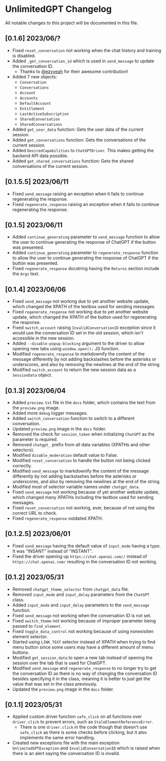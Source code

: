 # UnlimitedGPT Changelog
All notable changes to this project will be documented in this file.

## [0.1.6] 2023/06/?

- Fixed `reset_conversation` not working when the chat history and training is disabled.
- Added `_get_conversation_id` which is used in `send_message` to update the conversation ID. 
    - Thanks to [@ezyyeah](https://github.com/ezyyeah) for their awesome contribution!
- Added 7 new objects:
    - `Conversation`
    - `Conversations`
    - `Account`
    - `Accounts`
    - `DefaultAccount`
    - `Entitlement`
    - `LastActiveSubscription`
    - `SharedConversation`
    - `SharedConversations`
- Added `get_user_data` function: Gets the user data of the current session.
- Added `get_conversations` function: Gets the conversations of the current session.
- Added `DesiredCapabilities` to `ChatGPTDriver`. This makes getting the backend API data possible.
- Added `get_shared_conversations` function: Gets the shared conversations of the current session.

## [0.1.5.5] 2023/06/11
- Fixed `send_message` raising an exception when it fails to continue regenerating the response.
- Fixed `regenerate_response` raising an exception when it fails to continue regenerating the response.

## [0.1.5] 2023/06/11
- Added `continue_generating` parameter to `send_message` function to allow the user to continue generating the response of ChatGPT if the button was presented.
- Added `continue_generating` parameter to `regenerate_response` function to allow the user to continue generating the response of ChatGPT if the button was presented.
- Fixed `regenerate_response` docstring having the `Returns` section include the `Args` text.

## [0.1.4] 2023/06/06
- Fixed `send_message` not working due to yet another website update, which changed the XPATH of the textbox used for sending messages.
- Fixed `regenerate_response` not working due to yet another website update, which changed the XPATH of the button used for regenerating the response.
- Fixed `switch_account` raising `InvalidConversationID` exception since it would use the conversation ID set in the old session, which isn't accessible in the new session.
- Added `--disable-popup-blocking` argument to the driver to allow opening new tabs using `window.open();` JS function.
- Modified `regenerate_response` to markdownify the content of the message differently by not adding backslashes before the asterisks or underscores, and also by removing the newlines at the end of the string.
- Modified `switch_account` to return the new session data as a `SessionData` object.

## [0.1.3] 2023/06/04
- Added `preview.txt` file in the `docs` folder, which contains the text from the `preview.png` image.
- Added more `debug` logger messages.
- Added `switch_conversation` function to switch to a different conversation.
- Updated `preview.png` image in the `docs` folder.
- Removed the check for `session_token` when initializing `ChatGPT` as the parameter is required.
- Removed `chatgpt_` prefix from all data variables (XPATHs and other selectors).
- Modified `disable_moderation` default value to False.
- Modified `reset_conversation` to handle the button not being clicked correctly.
- Modified `send_message` to markdownify the content of the message differently by not adding backslashes before the asterisks or underscores, and also by removing the newlines at the end of the string.
- Modified most of selector variable names under `chatgpt_data`.
- Fixed `send_message` not working because of yet another website update, which changed many XPATHs including the textbox used for sending messages.
- Fixed `reset_conversation` not working, ever, because of not using the correct URL to check.
- Fixed `regenerate_response` outdated XPATH.

## [0.1.2.5] 2023/06/01
- Fixed `send_message` having the default value of `input_mode` having a typo. It was "INSANT" instead of "INSTANT".
- Fixed the driver opening up `https://chat.openai.com//` instead of `https://chat.openai.com/` resulting in the conversation ID not working.

## [0.1.2] 2023/05/31
- Removed `chatgpt_theme_selector` from `chatgpt_data` file.
- Removed `input_mode` and `input_delay` parameters from the `ChatGPT` class.
- Added `input_mode` and `input_delay` parameters to the `send_message` function.
- Fixed `send_message` not working when the conversation ID is not set.
- Fixed `switch_theme` not working because of improper parameter being passed to `find_element`.
- Fixed `toggle_data_control` not working because of using nonexisiten element selector.
- Started using `LINK_TEXT` selector instead of XPATH when trying to find menu button since some users may have a different amount of menu buttons.
- Modified `get_session_data` to open a new tab instead of opening the session over the tab that is used for ChatGPT.
- Modified `send_message` and `regenerate_response` to no longer try to get the conversation ID as there is no way of changing the conversation ID besides specifying it in the class, meaning it is better to just get the value that was set in the class previously.
- Updated the `preview.png` image in the `docs` folder.

## [0.1.1] 2023/05/31
- Applied custom driver function `safe_click` on all functions over `driver.click` to prevent errors, such as `StaleElementReferenceError`.
    - There is one `driver.click` in the code though that doesn't use `safe_click` as there is some checks before clicking, but it also implements the same error handling.
- Created new exceptions file with the main exception `UnlimitedGPTException` and `InvalidConversationID` which is raised when there is an alert saying the conversation ID is invalid.